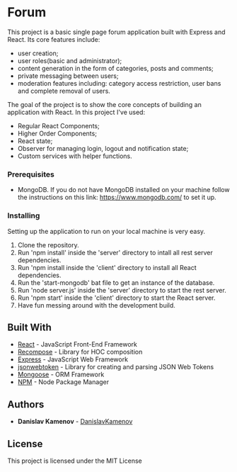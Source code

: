 # Forum

This project is a basic single page forum application built with Express and React. 
Its core features include: 
- user creation;
- user roles(basic and administrator);
- content generation in the form of categories, posts and comments;
- private messaging between users;
- moderation features including: category access restriction, user bans and complete removal of users.

The goal of the project is to show the core concepts of building an application with React. In this project I've used:

- Regular React Components;
- Higher Order Components;
- React state;
- Observer for managing login, logout and notification state;
- Custom services with helper functions.

### Prerequisites

- MongoDB.
If you do not have MongoDB installed on your machine follow the instructions on this link: https://www.mongodb.com/ to set it up.

### Installing

Setting up the application to run on your local machine is very easy.

1. Clone the repository.
2. Run 'npm install' inside the 'server' directory to intall all rest server dependencies.
3. Run 'npm install inside the 'client' directory to install all React dependencies.
4. Run the 'start-mongodb' bat file to get an instance of the database.
5. Run 'node server.js' inside the 'server' directory to start the rest server.
6. Run 'npm start' inside the 'client' directory to start the React server.
7. Have fun messing around with the development build.

## Built With

* [React](https://reactjs.org/docs/getting-started.html) - JavaScript Front-End Framework
* [Recompose](https://www.npmjs.com/package/recompose) - Library for HOC composition
* [Express](https://expressjs.com/en/starter/installing.html) - JavaScript Web Framework
* [jsonwebtoken](https://www.npmjs.com/package/jsonwebtoken) - Library for creating and parsing JSON Web Tokens
* [Mongoose](http://mongoosejs.com/) - ORM Framework
* [NPM](https://www.npmjs.com/) - Node Package Manager

## Authors

* **Danislav Kamenov** - [DanislavKamenov](https://github.com/DanislavKamenov/)

## License

This project is licensed under the MIT License

